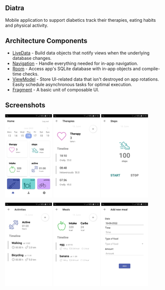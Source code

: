 Diatra
--------------

Mobile application to support diabetics track their therapies, eating habits and physical activity.


Architecture Components
--------------

* [LiveData][13] - Build data objects that notify views when the underlying database changes.
* [Navigation][14] - Handle everything needed for in-app navigation.
* [Room][16] - Access app's SQLite database with in-app objects and compile-time checks.
* [ViewModel][17] - Store UI-related data that isn't destroyed on app rotations. Easily schedule
  asynchronous tasks for optimal execution.
* [Fragment][34] - A basic unit of composable UI.

[13]: https://developer.android.com/topic/libraries/architecture/livedata
[14]: https://developer.android.com/topic/libraries/architecture/navigation/
[16]: https://developer.android.com/topic/libraries/architecture/room
[17]: https://developer.android.com/topic/libraries/architecture/viewmodel
[34]: https://developer.android.com/guide/components/fragments

Screenshots
--------------

<img width="30%" src="screenshots/screen-menu.png"></img>
<img width="30%" src="screenshots/screen-therapies.png"></img>
<img width="30%" src="screenshots/screen-steps.png"></img>


<img width="30%" src="screenshots/screen-activities.png"></img>
<img width="30%" src="screenshots/screen-meals.png"></img>
<img width="30%" src="screenshots/screen-add-new-meal.png"></img>